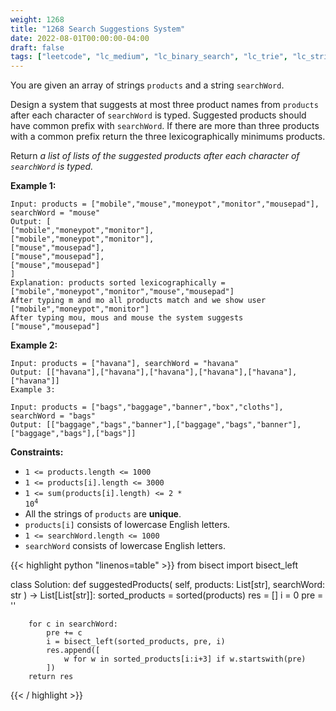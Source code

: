 ```yaml
---
weight: 1268
title: "1268 Search Suggestions System"
date: 2022-08-01T00:00:00-04:00
draft: false
tags: ["leetcode", "lc_medium", "lc_binary_search", "lc_trie", "lc_string"]
---
```


You are given an array of strings `products` and a string `searchWord`.

Design a system that suggests at most three product names from `products` after each character of `searchWord` is typed. Suggested products should have common prefix with `searchWord`. If there are more than three products with a common prefix return the three lexicographically minimums products.

Return _a list of lists of the suggested products after each character of `searchWord` is typed._

**Example 1:**
```
Input: products = ["mobile","mouse","moneypot","monitor","mousepad"], searchWord = "mouse"
Output: [
["mobile","moneypot","monitor"],
["mobile","moneypot","monitor"],
["mouse","mousepad"],
["mouse","mousepad"],
["mouse","mousepad"]
]
Explanation: products sorted lexicographically = ["mobile","moneypot","monitor","mouse","mousepad"]
After typing m and mo all products match and we show user ["mobile","moneypot","monitor"]
After typing mou, mous and mouse the system suggests ["mouse","mousepad"]
```
**Example 2:**
```
Input: products = ["havana"], searchWord = "havana"
Output: [["havana"],["havana"],["havana"],["havana"],["havana"],["havana"]]
Example 3:

Input: products = ["bags","baggage","banner","box","cloths"], searchWord = "bags"
Output: [["baggage","bags","banner"],["baggage","bags","banner"],["baggage","bags"],["bags"]]
```

**Constraints:**
- `1 <= products.length <= 1000`
- `1 <= products[i].length <= 3000`
- <code>1 <= sum(products[i].length) <= 2 * 10<sup>4</sup></code>
- All the strings of `products` are **unique**.
- `products[i]` consists of lowercase English letters.
- `1 <= searchWord.length <= 1000`
- `searchWord` consists of lowercase English letters.

<div class="tabs"></div>
<div class="tab-content">
<div id="python" class="lang">
{{< highlight python "linenos=table" >}}
from bisect import bisect_left

class Solution:
    def suggestedProducts(
        self,
        products: List[str],
        searchWord: str
    ) -> List[List[str]]:
        sorted_products = sorted(products)
        res = []
        i = 0
        pre = ''
        
        for c in searchWord:
            pre += c
            i = bisect_left(sorted_products, pre, i)
            res.append([
                w for w in sorted_products[i:i+3] if w.startswith(pre)
            ])
        return res
{{< / highlight >}}
</div>
</div>
